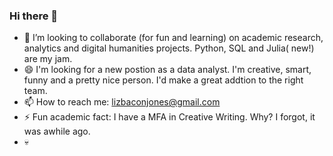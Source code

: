 ### Hi there 👋
- 👯 I’m looking to collaborate (for fun and learning) on academic research, analytics and digital humanities projects. Python, SQL and Julia( new!) are my jam.
- 😄 I'm looking for a new postion as a data analyst. I'm creative, smart, funny and a pretty nice person. I'd make a great addtion to the right team.  
- 📫 How to reach me: lizbaconjones@gmail.com
- ⚡ Fun academic fact: I have a MFA in Creative Writing. Why? I forgot, it was awhile ago. 
- :skull: 
